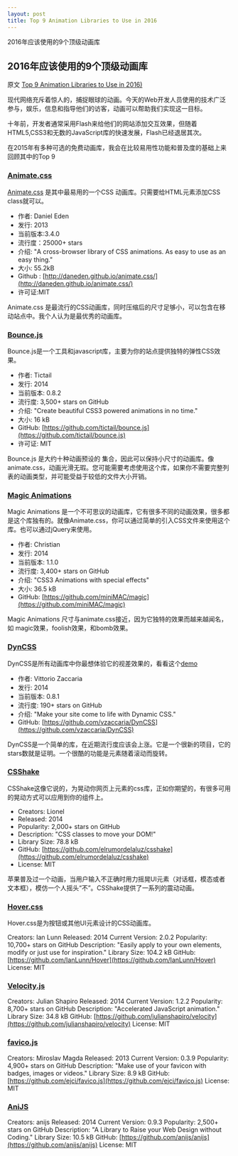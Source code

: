 ```yaml
---
layout: post
title: Top 9 Animation Libraries to Use in 2016 
---
```

2016年应该使用的9个顶级动画库
<!-- more -->

## 2016年应该使用的9个顶级动画库

原文 [Top 9 Animation Libraries to Use in 2016)](http://www.sitepoint.com/top-9-animation-libraries-use-2016/?utm_source=html5weekly&utm_medium=email)

现代网络充斥着惊人的，捕捉眼球的动画。今天的Web开发人员使用的技术广泛参与，娱乐，信息和指导他们的访客，动画可以帮助我们实现这一目标。

十年前，开发者通常采用Flash来给他们的网站添加交互效果，但随着HTML5,CSS3和无数的JavaScript库的快速发展，Flash已经退居其次。

在2015年有多种可选的免费动画库，我会在比较易用性功能和普及度的基础上来回顾其中的Top 9

### [Animate.css](http://daneden.github.io/animate.css/)

[Animate.css](http://daneden.github.io/animate.css/) 是其中最易用的一个CSS 动画库。只需要给HTML元素添加CSS class就可以。

* 作者: Daniel Eden
* 发行: 2013
* 当前版本:3.4.0
* 流行度：25000+ stars
* 介绍: "A cross-browser library of CSS animations. As easy to use as an easy thing."
* 大小: 55.2kB
* Github : [http://daneden.github.io/animate.css/](http://daneden.github.io/animate.css/)
* 许可证:MIT

Animate.css 是最流行的CSS动画库，同时压缩后的尺寸足够小，可以包含在移动站点中。我个人认为是最优秀的动画库。

### [Bounce.js](https://github.com/tictail/bounce.js)
Bounce.js是一个工具和javascript库，主要为你的站点提供独特的弹性CSS效果。

* 作者: Tictail
* 发行: 2014
* 当前版本: 0.8.2
* 流行度: 3,500+ stars on GitHub
* 介绍: "Create beautiful CSS3 powered animations in no time."
* 大小: 16 kB
* GitHub: [https://github.com/tictail/bounce.js](https://github.com/tictail/bounce.js)
* 许可证: MIT

Bounce.js 是大约十种动画预设的 集合，因此可以保持小尺寸的动画库。像animate.css，动画光滑无瑕。您可能需要考虑使用这个库，如果你不需要完整列表的动画类型，并可能受益于较低的文件大小开销。

### [Magic Animations](https://github.com/miniMAC/magic)

Magic Animations 是一个不可思议的动画库，它有很多不同的动画效果，很多都是这个库独有的。就像Animate.css，你可以通过简单的引入CSS文件来使用这个库。也可以通过jQuery来使用。

* 作者: Christian
* 发行: 2014
* 当前版本: 1.1.0
* 流行度: 3,400+ stars on GitHub
* 介绍: "CSS3 Animations with special effects"
* 大小: 36.5 kB
* GitHub: [https://github.com/miniMAC/magic](https://github.com/miniMAC/magic)

Magic Animations 尺寸与animate.css接近，因为它独特的效果而越来越闻名，如 magic效果，foolish效果，和bomb效果。

### [DynCSS](https://github.com/vzaccaria/DynCSS)

DynCSS是所有动画库中你最想体验它的视差效果的，看看这个[demo](http://www.vittoriozaccaria.net/dyncss-example/)

* 作者: Vittorio Zaccaria
* 发行: 2014
* 当前版本: 0.8.1
* 流行度: 190+ stars on GitHub
* 介绍: "Make your site come to life with Dynamic CSS."
* GitHub: [https://github.com/vzaccaria/DynCSS](https://github.com/vzaccaria/DynCSS)

DynCSS是一个简单的库，在近期流行度应该会上涨。它是一个很新的项目，它的stars数就是证明。一个很酷的功能是元素随着滚动而旋转。

### [CSShake](https://github.com/elrumordelaluz/csshake)

CSShake这像它说的，为晃动你网页上元素的css库，正如你期望的，有很多可用的晃动方式可以应用到你的组件上。


* Creators: Lionel
* Released: 2014
* Popularity: 2,000+ stars on GitHub
* Description: "CSS classes to move your DOM!"
* Library Size: 78.8 kB
* GitHub: [https://github.com/elrumordelaluz/csshake](https://github.com/elrumordelaluz/csshake)
* License: MIT

苹果普及过一个动画，当用户输入不正确时用力摇晃UI元素（对话框，模态或者文本框），模仿一个人摇头“不”。CSShake提供了一系列的震动动画。

### [Hover.css](https://github.com/IanLunn/Hover)

Hover.css是为按钮或其他UI元素设计的CSS动画库。

Creators: Ian Lunn
Released: 2014
Current Version: 2.0.2
Popularity: 10,700+ stars on GitHub
Description: "Easily apply to your own elements, modify or just use for inspiration."
Library Size: 104.2 kB
GitHub: [https://github.com/IanLunn/Hover](https://github.com/IanLunn/Hover)
License: MIT

### [Velocity.js](https://github.com/julianshapiro/velocity)

Creators: Julian Shapiro
Released: 2014
Current Version: 1.2.2
Popularity: 8,700+ stars on GitHub
Description: "Accelerated JavaScript animation."
Library Size: 34.8 kB
GitHub: [https://github.com/julianshapiro/velocity](https://github.com/julianshapiro/velocity)
License: MIT


### [favico.js](https://github.com/ejci/favico.js)

Creators: Miroslav Magda
Released: 2013
Current Version: 0.3.9
Popularity: 4,900+ stars on GitHub
Description: "Make use of your favicon with badges, images or videos."
Library Size: 8.9 kB
GitHub: [https://github.com/ejci/favico.js](https://github.com/ejci/favico.js)
License: MIT


### [AniJS](https://github.com/anijs/anijs)

Creators: anijs
Released: 2014
Current Version: 0.9.3
Popularity: 2,500+ stars on GitHub
Description: "A Library to Raise your Web Design without Coding."
Library Size: 10.5 kB
GitHub: [https://github.com/anijs/anijs](https://github.com/anijs/anijs)
License: MIT






